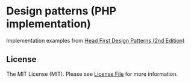 # Design patterns (PHP implementation)

Implementation examples from [Head First Design Patterns (2nd Edition)](https://www.oreilly.com/library/view/head-first-design/9781492077992/)

## License

The MIT License (MIT). Please see [License File](LICENSE.md) for more information.
